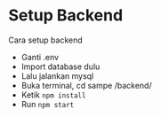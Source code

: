 # Setup Backend

Cara setup backend
- Ganti .env
- Import database dulu
- Lalu jalankan mysql
- Buka terminal, cd sampe /backend/
- Ketik `npm install`
- Run `npm start`